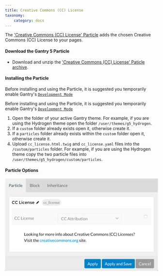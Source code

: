 ```yaml
---
title: Creative Commons (CC) License
taxonomy:
    category: docs
---
```


The ['Creative Commons (CC) License' Particle](https://github.com/hibbitts-design/grav-gantry5-particle-blog-tags) adds the chosen Creative Commons (CC) License to your pages.

#### Download the Gantry 5 Particle
* Download and unzip the ['Creative Commons (CC) License' Paticle archive](https://github.com/hibbitts-design/grav-gantry5-particle-cc-license/archive/master.zip).

#### Installing the Particle

Before installing and using the Particle, it is suggested you temporarily enable Gantry's [`Development Mode`](http://docs.gantry.org/gantry5/configure/extras)

Before installing and using the Particle, it is suggested you temporarily enable Gantry's [`Development Mode`](http://docs.gantry.org/gantry5/configure/extras)

1. Open the folder of your active Gantry theme. For example, if you are using the Hydrogen theme open the folder `/user/themes/g5_hydrogen`.
2. If a `custom` folder already exists open it, otherwise create it.
3. If a `particles` folder already exists within the `custom` folder open it, otherwise create it.
4. Upload `cc_license.html.twig` and `cc_license.yaml` files into the `/custom/particles` folder. For example, if you are using the Hydrogen theme copy the two particle files into `/user/themes/g5_hydrogen/custom/particles`.

#### Particle Options
!['CC License' options](https://github.com/paulhibbitts/github-repo-images/blob/master/cc-license-options.png?raw=true)
